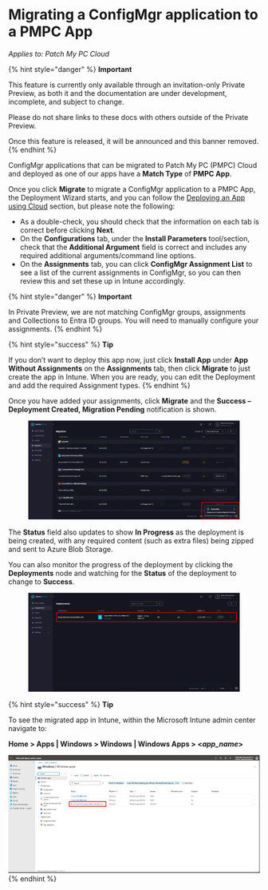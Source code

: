 # Migrating a ConfigMgr application to a PMPC App

_Applies to: Patch My PC Cloud_

{% hint style="danger" %}
**Important**

This feature is currently only available through an invitation-only Private Preview, as both it and the documentation are under development, incomplete, and subject to change.

Please do not share links to these docs with others outside of the Private Preview.

Once this feature is released, it will be announced and this banner removed.
{% endhint %}

ConfigMgr applications that can be migrated to Patch My PC (PMPC) Cloud and deployed as one of our apps have a **Match Type** of **PMPC App**.

Once you click **Migrate** to migrate a ConfigMgr application to a PMPC App, the Deployment Wizard starts, and you can follow the [Deploying an App using Cloud](../../cloud-deployments/deploying-an-app-using-cloud/) section, but please note the following:

* As a double-check, you should check that the information on each tab is correct before clicking **Next**.
* On the **Configurations** tab, under the **Install Parameters** tool/section, check that the **Additional Argument** field is correct and includes any required additional arguments/command line options.
* On the **Assignments** tab, you can click **ConfigMgr Assignment List** to see a list of the current assignments in ConfigMgr, so you can then review this and set these up in Intune accordingly.

{% hint style="danger" %}
**Important**

In Private Preview, we are not matching ConfigMgr groups, assignments and Collections to Entra ID groups. You will need to manually configure your assignments.
{% endhint %}

{% hint style="success" %}
**Tip**

If you don’t want to deploy this app now, just click **Install App** under **App Without Assignments** on the **Assignments** tab, then click **Migrate** to just create the app in Intune. When you are ready, you can edit the Deployment and add the required Assignment types.
{% endhint %}

Once you have added your assignments, click **Migrate** and the **Success – Deployment Created, Migration Pending** notification is shown.

<figure><img src="../../../_images/gitbook/image (10).png" alt="“Migrate, the Success – Deployment Created, Migration Pending” notification" width="563"><figcaption></figcaption></figure>

The **Status** field also updates to show **In Progress** as the deployment is being created, with any required content (such as extra files) being zipped and sent to Azure Blob Storage.

You can also monitor the progress of the deployment by clicking the **Deployments** node and watching for the **Status** of the deployment to change to **Success**.

<figure><img src="../../../_images/gitbook/image (11).png" alt="Monitoring the status of the deployment" width="563"><figcaption></figcaption></figure>

{% hint style="success" %}
**Tip**

To see the migrated app in Intune, within the Microsoft Intune admin center navigate to:

**Home > Apps | Windows > Windows | Windows Apps > <**_**app\_name**_**>**

![Migrated app in Intune](<../../../_images/gitbook/image (12).png>)
{% endhint %}
